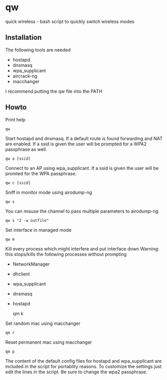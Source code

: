 # qw
quick wireless - bash script to quickly switch wireless modes

## Installation
The following tools are needed
* hostapd
* dnsmasq
* wpa\_supplicant
* aircrack-ng
* macchanger

I recommend putting the qw file into the PATH

## Howto
Print help

    qw

Start hostapd and dnsmasq. If a default route is found forwarding and NAT are enabled.
If a ssid is given the user will be prompted for a WPA2 passphrase as well.

    qw a [ssid]

Connect to an AP using wpa\_supplicant. If a ssid is given the user will be promted for the
WPA passphrase.

    qw c [ssid]

Sniff in monitor mode using airodump-ng

    qw s

You can misuse the channel to pass multiple parameters to airodump-ng

    qw s "2 -w outfile"

Set interface in managed mode

    qw m

Kill every process which might interfere and put interface down
Warning: this stops/kills the following processes without prompting
* NetworkManager
* dhclient
* wpa\_supplicant
* dnsmasq
* hostapd

    qm k

Set random mac using macchanger

    qm r

Reset permanent mac using macchanger

    qm p

The content of the default config files for hostapd and wpa\_supplicant are 
included in the script for portablity reasons. To customize the settings
just edit the lines in the script.
Be sure to change the wpa2 passphrase.

